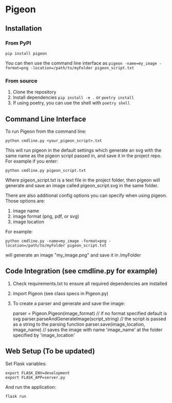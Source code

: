 # Pigeon

## Installation

### From PyPI

`pip install pigeon`

You can then use the command line interface as `pigeon -name=my_image -format=png -location=/path/to/myFolder pigeon_script.txt`


### From source

1. Clone the repository
2. Install dependencies `pip install -e .` or   `poetry install`
3. If using poetry, you can use the shell with `poetry shell`

## Command Line Interface
To run Pigeon from the command line:

    python cmdline.py <your_pigeon_script>.txt
    
This will run pigeon in the default settings which generate an svg with the same name as the pigeon script passed in, and save it in the project repo. For example if you enter:
    
    python cmdline.py pigeon_script.txt

Where pigeon_script.txt is a text file in the project folder, then pigeon will generate and save an image called pigeon_script.svg in the same folder. 


There are also additional config options you can specify when using pigeon. Those options are:
1. image name
2. image format (png, pdf, or svg)
3. image location 

For example:

    python cmdline.py -name=my_image -format=png -location=/path/to/myFolder pigeon_script.txt
    
will generate an image "my_image.png" and save it in /myFolder


## Code Integration (see cmdline.py for example)

1. Check requirements.txt to ensure all required dependencies are installed 
2. import Pigeon (see class specs in Pigeon.py)
3. To create a parser and generate and save the image:


    parser = Pigeon.Pigeon(image_format) // if no format specified default is svg
    parser.parseAndGenerateImage(script_string)   // the script is passed as a string to the parsing function
    parser.save(image_location, image_name)  // saves the image with name 'image_name' at the folder specified by 'image_location'
    


## Web Setup (To be updated)

Set Flask variables:

    export FLASK_ENV=development
    export FLASK_APP=server.py
  
And run the application:

    flask run

